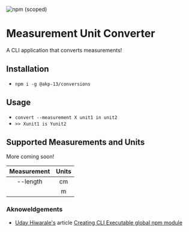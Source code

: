 ![npm (scoped)](https://img.shields.io/npm/v/@akp-13/conversions)

# Measurement Unit Converter

A CLI application that converts measurements!

## Installation

-   `npm i -g @akp-13/conversions`

## Usage

-   `convert --measurement X unit1 in unit2`
-   `>> Xunit1 is Yunit2`

## Supported Measurements and Units

More coming soon!

| Measurement | Units |
| :---------: | :---: |
|  --length   |  cm   |
|             |   m   |

### Aknoweldgements

-   [Uday Hiwarale's](https://medium.com/@thatisuday) article [Creating CLI Executable global npm module](https://medium.com/jspoint/creating-cli-executable-global-npm-module-5ef734febe32)
